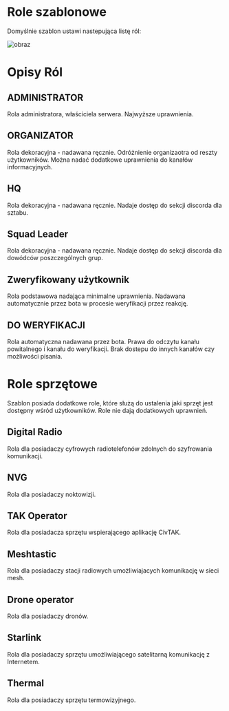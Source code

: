 # Role szablonowe
Domyślnie szablon ustawi nastepująca listę ról:

![obraz](https://github.com/user-attachments/assets/839563a8-2d6b-4667-a081-c71df003b032)

# Opisy Ról

## ADMINISTRATOR
Rola administratora, właściciela serwera. Najwyższe uprawnienia. 

## ORGANIZATOR
Rola dekoracyjna - nadawana ręcznie. Odróżnienie organizaotra od reszty użytkowników. Można nadać dodatkowe uprawnienia do kanałów informacyjnych. 

## HQ
Rola dekoracyjna - nadawana ręcznie. Nadaje dostęp do sekcji discorda dla sztabu. 

## Squad Leader
Rola dekoracyjna - nadawana ręcznie. Nadaje dostęp do sekcji discorda dla dowódców poszczególnych grup. 

## Zweryfikowany użytkownik
Rola podstawowa nadająca minimalne uprawnienia. Nadawana automatycznie przez bota w procesie weryfikacji przez reakcję. 

## DO WERYFIKACJI
Rola automatyczna nadawana przez bota. Prawa do odczytu kanału powitalnego i kanału do weryfikacji. Brak dostepu do innych kanałów czy możliwości pisania. 

# Role sprzętowe
Szablon posiada dodatkowe role, które służą do ustalenia jaki sprzęt jest dostępny wśród użytkowników. Role nie dają dodatkowych uprawnień. 

## Digital Radio
Rola dla posiadaczy cyfrowych radiotelefonów zdolnych do szyfrowania komunikacji. 

## NVG
Rola dla posiadaczy noktowizji.

## TAK Operator 
Rola dla posiadacza sprzętu wspierającego aplikację CivTAK.

## Meshtastic 
Rola dla posiadaczy stacji radiowych umożliwiajacych komunikację w sieci mesh.

## Drone operator
Rola dla posiadaczy dronów.

## Starlink
Rola dla posiadaczy sprzętu umożliwiającego satelitarną komunikację z Internetem. 

## Thermal
Rola dla posiadaczy sprzętu termowizyjnego.
